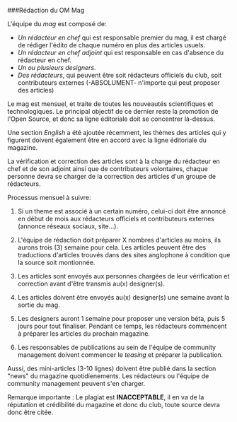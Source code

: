###Rédaction du OM Mag

L'équipe du *mag* est composé de:

- *Un rédacteur en chef* qui est responsable premier du mag, il est chargé de rédiger l'édito de chaque numéro en plus des articles usuels.
- *Un rédacteur en chef adjoint* qui est responsable en cas d'absence du rédacteur en chef.
- *Un ou plusieurs designers*.
- *Des rédacteurs*, qui peuvent être soit rédacteurs officiels du club, soit contributeurs externes (-ABSOLUMENT- n'importe qui peut proposer des articles)

Le mag est mensuel, et traite de toutes les nouveautés scientifiques et technologiques. Le principal objectif de ce dernier reste la promotion de l'Open Source, et donc sa ligne éditoriale doit se concentrer là-dessus.

Une section *English* a été ajoutée récemment, les thèmes des articles qui y figurent doivent également être en accord avec la ligne éditoriale du magazine.

La vérification et correction des articles sont à la charge du rédacteur en chef et de son adjoint ainsi que de contributeurs volontaires, chaque personne devra se charger de la correction des articles d'un groupe de rédacteurs.

Processus mensuel à suivre:

1. Si un theme est associé à un certain numéro, celui-ci doit être annoncé en début de mois aux rédacteurs officiels et contributeurs externes (annonce réseaux sociaux, site...).

2. L'équipe de rédaction doit préparer X nombres d'articles au moins, ils aurons trois (3) semaine pour cela. Les articles peuvent être des traductions d'articles trouvés dans des sites anglophone à condition que la source soit montionnée.

3. Les articles sont envoyés aux personnes chargées de leur vérification et correction avant d'être transmis au(x) designer(s).

4. Les articles doivent être envoyés au(x) designer(s) une semaine avant la sortie du mag.

5. Les designers auront 1 semaine pour proposer une version béta, puis 5 jours pour tout finaliser. Pendant ce temps, les rédacteurs commencent à préparer les articles du prochain magazine.

6. Les responsables de publications au sein de l'équipe de community management doivent commencer le *teasing* et préparer la publication.
 

Aussi, des mini-articles (3-10 lignes) doivent être publié dans la section "news" du magazine quotidienements. Les rédacteurs ou l'équipe de community management peuvent s'en charger.

Remarque importante : Le plagiat est **INACCEPTABLE**, il en va de la réputation et crédibilité du magazine et donc du club, toute source devra donc être citée.


